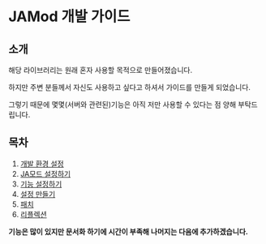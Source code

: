 # JAMod 개발 가이드

## 소개
해당 라이브러리는 원래 혼자 사용할 목적으로 만들어졌습니다.

하지만 주변 분들께서 자신도 사용하고 싶다고 하셔서 가이드를 만들게 되었습니다.

그렇기 때문에 몇몇(서버와 관련된)기능은 아직 저만 사용할 수 있다는 점 양해 부탁드립니다.

## 목차
1. [개발 환경 설정](Environment.md)
2. [JA모드 설정하기](SetupJAMod.md)
3. [기능 설정하기](SetupFeature.md)
4. [설정 만들기](SetupSetting.md)
5. [패치](Patch.md)
6. [리플렉션](Reflection.md)

**기능은 많이 있지만 문서화 하기에 시간이 부족해 나머지는 다음에 추가하겠습니다.**